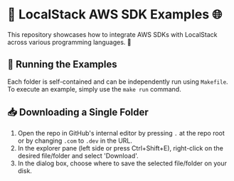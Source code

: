# 🌟 LocalStack AWS SDK Examples 🌐

This repository showcases how to integrate AWS SDKs with LocalStack across various programming languages. 🚀

## 🚀 Running the Examples

Each folder is self-contained and can be independently run using `Makefile`. To execute an example, simply use the `make run` command.

## 📥 Downloading a Single Folder

1. Open the repo in GitHub's internal editor by pressing `.` at the repo root or by changing `.com` to `.dev` in the URL.
2. In the explorer pane (left side or press Ctrl+Shift+E), right-click on the desired file/folder and select 'Download'.
3. In the dialog box, choose where to save the selected file/folder on your disk.

